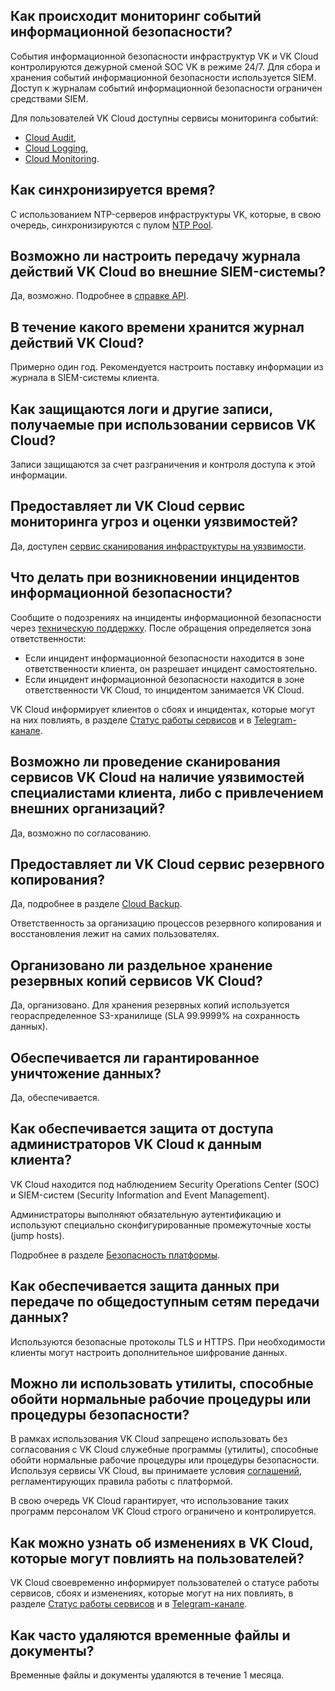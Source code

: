 ## Как происходит мониторинг событий информационной безопасности?

События информационной безопасности инфраструктур VK и VK Cloud контролируются дежурной сменой SOC VK в режиме 24/7. Для сбора и хранения событий информационной безопасности используется SIEM. Доступ к журналам событий информационной безопасности ограничен средствами SIEM.

Для пользователей VK Cloud доступны сервисы мониторинга событий:

- [Cloud Audit](/ru/base/account/instructions/actionslogs),
- [Cloud Logging](/ru/manage/logging),
- [Cloud Monitoring](/ru/manage/monitoring).

## Как синхронизируется время?

С использованием NTP-серверов инфраструктуры VK, которые, в свою очередь, синхронизируются с пулом [NTP Pool](https://www.ntppool.org/zone/ru).

## Возможно ли настроить передачу журнала действий VK Cloud во внешние SIEM-системы?

Да, возможно. Подробнее в [справке API](/ru/additionals/api/actionslogs).

## В течение какого времени хранится журнал действий VK Cloud?

Примерно один год. Рекомендуется настроить поставку информации из журнала в SIEM-системы клиента.

## Как защищаются логи и другие записи, получаемые при использовании сервисов VK Cloud?

Записи защищаются за счет разграничения и контроля доступа к этой информации.

## Предоставляет ли VK Cloud сервис мониторинга угроз и оценки уязвимостей?

Да, доступен [сервис сканирования инфраструктуры на уязвимости](https://mcs.mail.ru/scanning-security).

## Что делать при возникновении инцидентов информационной безопасности?

Сообщите о подозрениях на инциденты информационной безопасности через [техническую поддержку](/ru/contacts). После обращения определяется зона ответственности:

- Если инцидент информационной безопасности находится в зоне ответственности клиента, он разрешает инцидент самостоятельно.
- Если инцидент информационной безопасности находится в зоне ответственности VK Cloud, то инцидентом занимается VK Cloud.

VK Cloud информирует клиентов о сбоях и инцидентах, которые могут на них повлиять, в разделе [Статус работы сервисов](https://status.mcs.mail.ru) и в [Telegram-канале](https://t.me/vk_cloud_alerts).

## Возможно ли проведение сканирования сервисов VK Cloud на наличие уязвимостей специалистами клиента, либо с привлечением внешних организаций?

Да, возможно по согласованию.

## Предоставляет ли VK Cloud сервис резервного копирования?

Да, подробнее в разделе [Cloud Backup](/ru/manage/backups).

Ответственность за организацию процессов резервного копирования и восстановления лежит на самих пользователях.

## Организовано ли раздельное хранение резервных копий сервисов VK Cloud?

Да, организовано. Для хранения резервных копий используется геораспределенное S3-хранилище (SLA 99.9999% на сохранность данных).

## Обеспечивается ли гарантированное уничтожение данных?

Да, обеспечивается.

## Как обеспечивается защита от доступа администраторов VK Cloud к данным клиента?

VK Cloud находится под наблюдением Security Operations Center (SOC) и SIEM-систем (Security Information and Event Management).

Администраторы выполняют обязательную аутентификацию и используют специально сконфигурированные промежуточные хосты (jump hosts).

Подробнее в разделе [Безопасность платформы](../../platform-security/).

## Как обеспечивается защита данных при передаче по общедоступным сетям передачи данных?

Используются безопасные протоколы TLS и HTTPS. При необходимости клиенты могут настроить дополнительное шифрование данных.

## Можно ли использовать утилиты, способные обойти нормальные рабочие процедуры или процедуры безопасности?

В рамках использования VK Cloud запрещено использовать без согласования с VK Cloud служебные программы (утилиты), способные обойти нормальные рабочие процедуры или процедуры безопасности. Используя сервисы VK Cloud, вы принимаете условия [соглашений](/ru/additionals/start/legal), регламентирующих правила работы с платформой.

В свою очередь VK Cloud гарантирует, что использование таких программ персоналом VK Cloud строго ограничено и контролируется.

## Как можно узнать об изменениях в VK Cloud, которые могут повлиять на пользователей?

VK Cloud своевременно информирует пользователей о статусе работы сервисов, сбоях и изменениях, которые могут на них повлиять, в разделе [Статус работы сервисов](https://status.mcs.mail.ru) и в [Telegram-канале](https://t.me/vk_cloud_alerts).

## Как часто удаляются временные файлы и документы?

Временные файлы и документы удаляются в течение 1 месяца.
